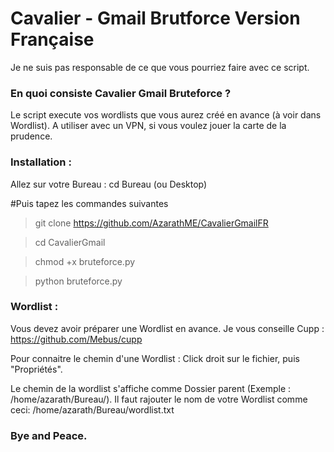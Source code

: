 # Cavalier - Gmail Brutforce Version Française

Je ne suis pas responsable de ce que vous pourriez faire avec ce script.

### En quoi consiste Cavalier Gmail Bruteforce ?

Le script execute vos wordlists que vous aurez créé en avance (à voir dans Wordlist). 
A utiliser avec un VPN, si vous voulez jouer la carte de la prudence. 

### Installation :

Allez sur votre Bureau :
cd Bureau (ou Desktop)

#Puis tapez les commandes suivantes

> git clone https://github.com/AzarathME/CavalierGmailFR

> cd CavalierGmail

> chmod +x bruteforce.py

> python bruteforce.py

### Wordlist :

Vous devez avoir préparer une Wordlist en avance.
Je vous conseille Cupp : https://github.com/Mebus/cupp

Pour connaitre le chemin d'une Wordlist :
Click droit sur le fichier, puis "Propriétés".

Le chemin de la wordlist s'affiche comme Dossier parent (Exemple : /home/azarath/Bureau/).
Il faut rajouter le nom de votre Wordlist comme ceci: /home/azarath/Bureau/wordlist.txt

### Bye and Peace.

